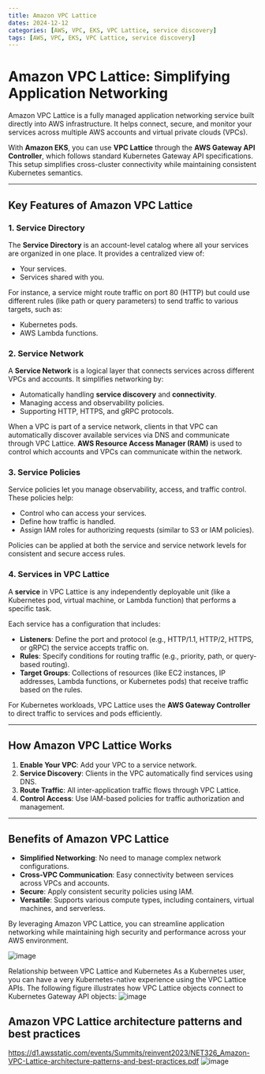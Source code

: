 ```yaml
---
title: Amazon VPC Lattice
dates: 2024-12-12
categories: [AWS, VPC, EKS, VPC Lattice, service discovery]
tags: [AWS, VPC, EKS, VPC Lattice, service discovery]
---
```


# Amazon VPC Lattice: Simplifying Application Networking  

Amazon VPC Lattice is a fully managed application networking service built directly into AWS infrastructure. It helps connect, secure, and monitor your services across multiple AWS accounts and virtual private clouds (VPCs).  

With **Amazon EKS**, you can use **VPC Lattice** through the **AWS Gateway API Controller**, which follows standard Kubernetes Gateway API specifications. This setup simplifies cross-cluster connectivity while maintaining consistent Kubernetes semantics.  

---

## Key Features of Amazon VPC Lattice  

### 1. Service Directory  
The **Service Directory** is an account-level catalog where all your services are organized in one place. It provides a centralized view of:  
- Your services.  
- Services shared with you.  

For instance, a service might route traffic on port 80 (HTTP) but could use different rules (like path or query parameters) to send traffic to various targets, such as:  
- Kubernetes pods.  
- AWS Lambda functions.  

### 2. Service Network  
A **Service Network** is a logical layer that connects services across different VPCs and accounts. It simplifies networking by:  
- Automatically handling **service discovery** and **connectivity**.  
- Managing access and observability policies.  
- Supporting HTTP, HTTPS, and gRPC protocols.  

When a VPC is part of a service network, clients in that VPC can automatically discover available services via DNS and communicate through VPC Lattice. **AWS Resource Access Manager (RAM)** is used to control which accounts and VPCs can communicate within the network.

### 3. Service Policies  
Service policies let you manage observability, access, and traffic control. These policies help:  
- Control who can access your services.  
- Define how traffic is handled.  
- Assign IAM roles for authorizing requests (similar to S3 or IAM policies).  

Policies can be applied at both the service and service network levels for consistent and secure access rules.  

### 4. Services in VPC Lattice  
A **service** in VPC Lattice is any independently deployable unit (like a Kubernetes pod, virtual machine, or Lambda function) that performs a specific task.  

Each service has a configuration that includes:  
- **Listeners**: Define the port and protocol (e.g., HTTP/1.1, HTTP/2, HTTPS, or gRPC) the service accepts traffic on.  
- **Rules**: Specify conditions for routing traffic (e.g., priority, path, or query-based routing).  
- **Target Groups**: Collections of resources (like EC2 instances, IP addresses, Lambda functions, or Kubernetes pods) that receive traffic based on the rules.  

For Kubernetes workloads, VPC Lattice uses the **AWS Gateway Controller** to direct traffic to services and pods efficiently.  

---

## How Amazon VPC Lattice Works  

1. **Enable Your VPC**: Add your VPC to a service network.  
2. **Service Discovery**: Clients in the VPC automatically find services using DNS.  
3. **Route Traffic**: All inter-application traffic flows through VPC Lattice.  
4. **Control Access**: Use IAM-based policies for traffic authorization and management.  

---

## Benefits of Amazon VPC Lattice  
- **Simplified Networking**: No need to manage complex network configurations.  
- **Cross-VPC Communication**: Easy connectivity between services across VPCs and accounts.  
- **Secure**: Apply consistent security policies using IAM.  
- **Versatile**: Supports various compute types, including containers, virtual machines, and serverless. 

By leveraging Amazon VPC Lattice, you can streamline application networking while maintaining high security and performance across your AWS environment.  

![image](https://github.com/user-attachments/assets/f142983d-7709-40e3-9c47-0d1ec7ffb52d)


Relationship between VPC Lattice and Kubernetes
As a Kubernetes user, you can have a very Kubernetes-native experience using the VPC Lattice APIs. The following figure illustrates how VPC Lattice objects connect to Kubernetes Gateway API  objects:
![image](https://github.com/user-attachments/assets/1704eed8-61b2-4552-aab2-cb8d7029e779)



## Amazon VPC Lattice architecture patterns and best practices

https://d1.awsstatic.com/events/Summits/reinvent2023/NET326_Amazon-VPC-Lattice-architecture-patterns-and-best-practices.pdf
![image](https://github.com/user-attachments/assets/e6a80bfb-d49a-4bf0-a323-00c3752a084e)




